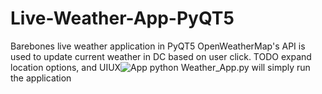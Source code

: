 # Live-Weather-App-PyQT5
Barebones live weather application in PyQT5
OpenWeatherMap's API is used to update current weather in DC based on user click. TODO expand location options, and UIUX![App](https://user-images.githubusercontent.com/106636917/198884540-77456925-070f-4356-ae4a-2544890ff2bb.JPG)
python Weather_App.py will simply run the application 
